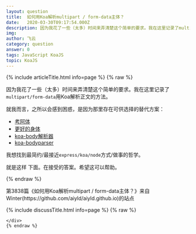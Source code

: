 ```yaml
---
layout: question
title:  如何用Koa解析multipart / form-data主体？
date:   2020-03-30T09:17:54.000Z
description: 因为我花了一些（太多）时间来弄清楚这个简单的要求。我在这里记录了multipart/form-data用Koa解析正文的方法。就我而言，之所以会感到困...
img: 
author: 飞云
category: question
answer: 0
tags: JavaScript KoaJS
topic: KoaJS
---
```

<div class="article-root">
  <div class="article">
    {% include articleTitle.html info=page %}
    {% raw %}
    <div class="article-content"><p><font style="vertical-align: inherit;"><font style="vertical-align: inherit;">因为我花了一些（太多）时间来弄清楚这个简单的要求。</font><font style="vertical-align: inherit;">我在这里记录了</font></font><code>multipart/form-data</code><font style="vertical-align: inherit;"><font style="vertical-align: inherit;">用Koa解析正文</font><font style="vertical-align: inherit;">的方法</font><font style="vertical-align: inherit;">。</font></font></p>

<p><font style="vertical-align: inherit;"><font style="vertical-align: inherit;">就我而言，之所以会感到困惑，是因为那里存在可供选择的替代方案：</font></font></p>

<ul>
<li><a href="https://github.com/dlau/koa-body"><font style="vertical-align: inherit;"><font style="vertical-align: inherit;">考阿体</font></font></a></li>
<li><a href="https://github.com/tunnckoCore/koa-better-body"><font style="vertical-align: inherit;"><font style="vertical-align: inherit;">更好的身体</font></font></a></li>
<li><a href="https://github.com/thomseddon/koa-body-parser"><font style="vertical-align: inherit;"><font style="vertical-align: inherit;">koa-body解析器</font></font></a></li>
<li><a href="https://github.com/koajs/bodyparser"><font style="vertical-align: inherit;"><font style="vertical-align: inherit;">koa-bodyparser</font></font></a></li>
</ul>

<p><font style="vertical-align: inherit;"><font style="vertical-align: inherit;">我想找到最简约/最接近</font></font><code>express/koa/node</code><font style="vertical-align: inherit;"><font style="vertical-align: inherit;">方式/做事的哲学。</font></font></p>

<p><font style="vertical-align: inherit;"><font style="vertical-align: inherit;">就是这样 </font><font style="vertical-align: inherit;">下面。</font><font style="vertical-align: inherit;">在接受的答案。</font><font style="vertical-align: inherit;">希望这可以帮助。</font></font></p></div>
    {% endraw %}
  </div>
  <p class="winter_mark">第3838篇《如何用Koa解析multipart / form-data主体？》来自Winter(https://github.com/aiyld/aiyld.github.io)的站点</p>
  <div class="discuss-wrapper">
    {% include discussTitle.html info=page %}
    {% raw %}
    <div class="discuss-list">
    
    </div>
    {% endraw %}
  </div>
<div>
